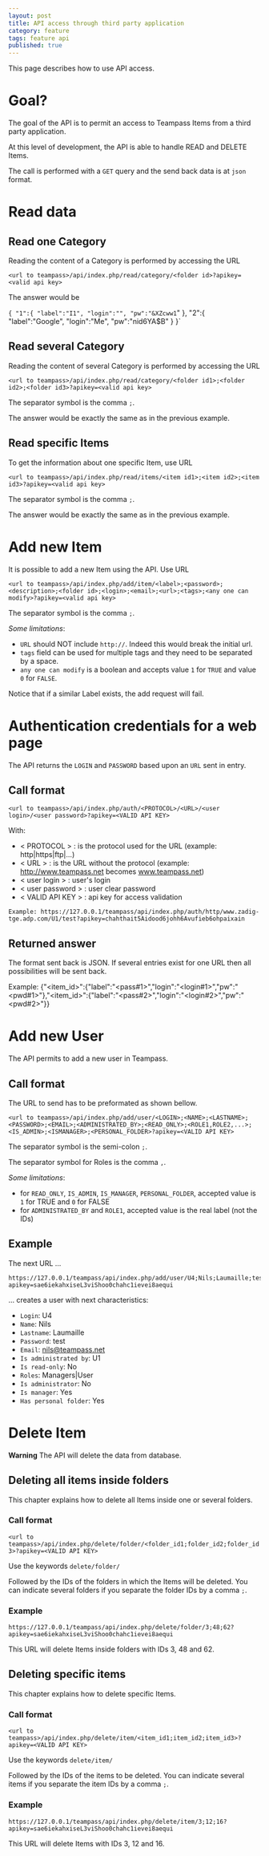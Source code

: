 ```yaml
---
layout: post
title: API access through third party application
category: feature
tags: feature api
published: true
---
```



<p class="message">
    This page describes how to use API access.
</p>
<span class="linkmore"></span>

# Goal?

The goal of the API is to permit an access to Teampass Items from a third party application.

At this level of development, the API is able to handle READ and DELETE Items.

The call is performed with a `GET` query and the send back data is at `json` format.

# Read data

## Read one Category

Reading the content of a Category is performed by accessing the URL

`<url to teampass>/api/index.php/read/category/<folder id>?apikey=<valid api key>`

The answer would be

`{
	"1":{
		"label":"I1",
		"login":"",
		"pw":"&XZcww1`"
	},
	"2":{
		"label":"Google",
		"login":"Me",
		"pw":"nid6YA$B"
	}
}`

## Read several Category

Reading the content of several Category is performed by accessing the URL

`<url to teampass>/api/index.php/read/category/<folder id1>;<folder id2>;<folder id3>?apikey=<valid api key>`

The separator symbol is the comma ` ; `.

The answer would be exactly the same as in the previous example.

## Read specific Items

To get the information about one specific Item, use URL

`<url to teampass>/api/index.php/read/items/<item id1>;<item id2>;<item id3>?apikey=<valid api key>`

The separator symbol is the comma ` ; `.

The answer would be exactly the same as in the previous example.

# Add new Item

It is possible to add a new Item using the API. Use URL

`<url to teampass>/api/index.php/add/item/<label>;<password>;<description>;<folder id>;<login>;<email>;<url>;<tags>;<any one can modify>?apikey=<valid api key>`

The separator symbol is the comma ` ; `.

*Some limitations*:

* `URL` should NOT include `http://`. Indeed this would break the initial url.
* `tags` field can be used for multiple tags and they need to be separated by a space.
* `any one can modify` is a boolean and accepts value `1` for `TRUE` and value `0` for `FALSE`.

Notice that if a similar Label exists, the add request will fail.

# Authentication credentials for a web page

The API returns the `LOGIN` and `PASSWORD` based upon an `URL` sent in entry.

## Call format

`<url to teampass>/api/index.php/auth/<PROTOCOL>/<URL>/<user login>/<user password>?apikey=<VALID API KEY>`

With:

* < PROTOCOL > : is the protocol used for the URL (example: http|https|ftp|...)
* < URL > : is the URL without the protocol (example: http://www.teampass.net becomes www.teampass.net)
* < user login > : user's login
* < user password > : user clear password
* < VALID API KEY > : api key for access validation

```
Example: https://127.0.0.1/teampass/api/index.php/auth/http/www.zadig-tge.adp.com/U1/test?apikey=chahthait5Aidood6johh6Avufieb6ohpaixain
```
 
## Returned answer
 
The format sent back is JSON.
If several entries exist for one URL then all possibilities will be sent back.
 
Example: {"<item_id>":{"label":"<pass#1>","login":"<login#1>","pw":"<pwd#1>"},"<item_id>":{"label":"<pass#2>","login":"<login#2>","pw":"<pwd#2>"}}


# Add new User
 
The API permits to add a new user in Teampass.

## Call format
The URL to send has to be preformated as shown bellow.
 
`<url to teampass>/api/index.php/add/user/<LOGIN>;<NAME>;<LASTNAME>;<PASSWORD>;<EMAIL>;<ADMINISTRATED_BY>;<READ_ONLY>;<ROLE1,ROLE2,...>;<IS_ADMIN>;<ISMANAGER>;<PERSONAL_FOLDER>?apikey=<VALID API KEY>`
 
The separator symbol is the semi-colon ` ; `.

The separator symbol for Roles is the comma ` , `.
 
*Some limitations*:
 
* for `READ_ONLY`, `IS_ADMIN`, `IS_MANAGER`, `PERSONAL_FOLDER`, accepted value is `1` for TRUE and `0` for FALSE
* for `ADMINISTRATED_BY` and `ROLE1`, accepted value is the real label (not the IDs)

## Example

The next URL ...

```
https://127.0.0.1/teampass/api/index.php/add/user/U4;Nils;Laumaille;test;nils@teampass.net;U1;0;Managers,Users;0;1;1?apikey=sae6iekahxiseL3viShoo0chahc1ievei8aequi
```

... creates a user with next characteristics:
* `Login`: U4
* `Name`: Nils
* `Lastname`: Laumaille
* `Password`: test
* `Email`: nils@teampass.net
* `Is administrated by`: U1
* `Is read-only`: No
* `Roles`: Managers|User
* `Is administrator`: No
* `Is manager`: Yes
* `Has personal folder`: Yes

# Delete Item

**Warning** The API will delete the data from database.

## Deleting all items inside folders

This chapter explains how to delete all Items inside one or several folders.

### Call format

`<url to teampass>/api/index.php/delete/folder/<folder_id1;folder_id2;folder_id3>?apikey=<VALID API KEY>`

Use the keywords `delete/folder/`

Followed by the IDs of the folders in which the Items will be deleted.
You can indicate several folders if you separate the folder IDs by a comma ` ; `.

### Example 

```
https://127.0.0.1/teampass/api/index.php/delete/folder/3;48;62?apikey=sae6iekahxiseL3viShoo0chahc1ievei8aequi
```

This URL will delete Items inside folders with IDs 3, 48 and 62.

## Deleting specific items

This chapter explains how to delete specific Items.

### Call format

`<url to teampass>/api/index.php/delete/item/<item_id1;item_id2;item_id3>?apikey=<VALID API KEY>`

Use the keywords `delete/item/`

Followed by the IDs of the items to be deleted.
You can indicate several items if you separate the item IDs by a comma ` ; `.

### Example 

```
https://127.0.0.1/teampass/api/index.php/delete/item/3;12;16?apikey=sae6iekahxiseL3viShoo0chahc1ievei8aequi
```

This URL will delete Items with IDs 3, 12 and 16.
